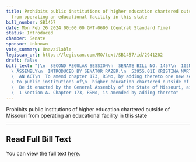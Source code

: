 ```yaml
---
title: Prohibits public institutions of higher education chartered outside of Missouri
  from operating an educational facility in this state
bill_number: SB1457
date: Mon Feb 26 2024 00:00:00 GMT-0600 (Central Standard Time)
status: Introduced
chamber: Senate
sponsor: Unknown
vote_summary: Unavailable
legiscan_url: https://legiscan.com/MO/text/SB1457/id/2941202
draft: false
bill_text: "|\n  SECOND REGULAR SESSION\n  SENATE BILL NO. 1457\n  102ND GENERA L\
  \ ASSEMBLY\n  INTRODUCED BY SENATOR RAZER.\n  5395S.01I KRISTINA MARTIN, Secretary\n\
  \  AN ACT\n  To amend chapter 173, RSMo, by adding thereto one new section relating\
  \ to public institutions of\n  higher education chartered outside of Missouri.\n\
  \  Be it enacted by the General Assembly of the State of Missouri, as follows:\n\
  \  1 Section A. Chapter 173, RSMo, is amended by adding thereto"
---
```

Prohibits public institutions of higher education chartered outside of Missouri from operating an educational facility in this state

---

## Read Full Bill Text

You can view the full text [here](https://legiscan.com/MO/text/SB1457/id/2941202).
